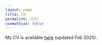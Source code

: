 ```yaml
---
layout: page
title: CV
permalink: /CV/
usemathjax: false
---
```


My CV is available [here](/images/CV_Hongwan_Liu.pdf) (updated Feb 2025). 